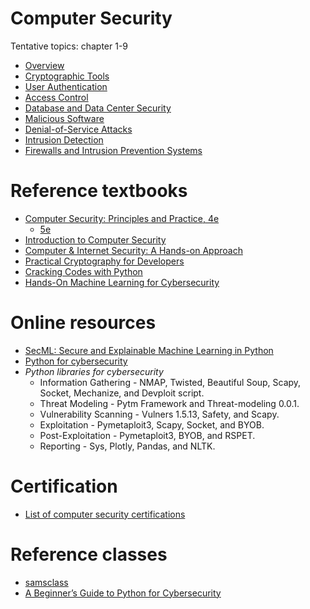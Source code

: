 # Computer Security

Tentative topics: chapter 1-9
- [Overview](./mod1/README.md)
- [Cryptographic Tools](./mod2/README.md)
- [User Authentication](./mod3/README.md)
- [Access Control](./mod4/README.md)
- [Database and Data Center Security](./mod5/README.md)
- [Malicious Software](./mod6/README.md)
- [Denial-of-Service Attacks](./mod7/README.md)
- [Intrusion Detection](./mod8/README.md)
- [Firewalls and Intrusion Prevention Systems](./mod9/README.md)

# Reference textbooks
- [Computer Security: Principles and Practice, 4e](https://www.pearson.com/en-us/subject-catalog/p/computer-security-principles-and-practice/P200000003493/9780137502875)
  - [5e](https://www.pearson.com/en-us/subject-catalog/p/computer-security-principles-and-practice/P200000010333/9780138091712)
- [Introduction to Computer Security](https://www.pearson.com/en-us/subject-catalog/p/introduction-to-computer-security/P200000003191/9780321512949)
- [Computer & Internet Security: A Hands-on Approach](https://www.handsonsecurity.net/)
- [Practical Cryptography for Developers](https://cryptobook.nakov.com/)
- [Cracking Codes with Python](https://inventwithpython.com/cracking/)
- [Hands-On Machine Learning for Cybersecurity](https://github.com/PacktPublishing/Hands-on-Machine-Learning-for-Cyber-Security)



# Online resources
- [SecML: Secure and Explainable Machine Learning in Python](https://github.com/pralab/secml)
- [Python for cybersecurity](https://github.com/hposton/python-for-cybersecurity)
- *Python libraries for cybersecurity*
  - Information Gathering - NMAP, Twisted, Beautiful Soup, Scapy, Socket, Mechanize, and Devploit script. 
  - Threat Modeling - Pytm Framework and Threat-modeling 0.0.1.
  - Vulnerability Scanning - Vulners 1.5.13, Safety, and Scapy.
  - Exploitation - Pymetaploit3, Scapy, Socket, and BYOB.
  - Post-Exploitation - Pymetaploit3, BYOB, and RSPET.
  - Reporting - Sys, Plotly, Pandas, and NLTK.


# Certification
- [List of computer security certifications](https://en.wikipedia.org/wiki/List_of_computer_security_certifications)

# Reference classes
- [samsclass](https://samsclass.info/)
- [A Beginner’s Guide to Python for Cybersecurity](https://www.coursereport.com/blog/python-for-cyber-security-with-flatiron-school)
